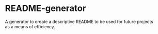 # README-generator
A generator to create a descriptive README to be used for future projects as a means of efficiency.
